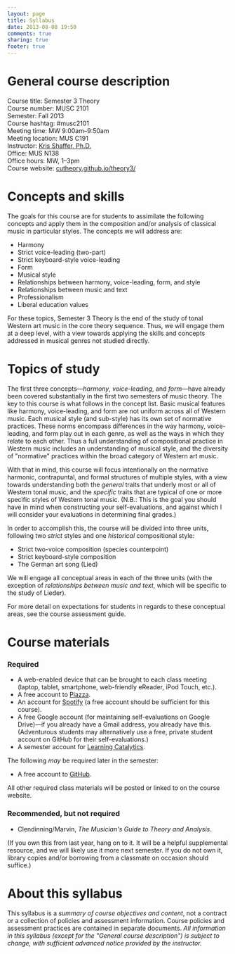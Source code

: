 ```yaml
---
layout: page
title: Syllabus
date: 2013-08-08 19:50
comments: true
sharing: true
footer: true
---
```


# General course description #

Course title: Semester 3 Theory  
Course number: MUSC 2101  
Semester: Fall 2013  
Course hashtag: #musc2101  
Meeting time: MW 9:00am–9:50am  
Meeting location: MUS C191  
Instructor: [Kris Shaffer, Ph.D.](http://twitter.com/krisshaffer)  
Office: MUS N138  
Office hours: MW, 1–3pm  
Course website: [cutheory.github.io/theory3/](http://cutheory.github.io/theory3/)  

# Concepts and skills #

The goals for this course are for students to assimilate the following concepts and apply them in the composition and/or analysis of classical music in particular styles. The concepts we will address are:

- Harmony  
- Strict voice-leading (two-part)  
- Strict keyboard-style voice-leading  
- Form  
- Musical style  
- Relationships between harmony, voice-leading, form, and style    
- Relationships between music and text  
- Professionalism  
- Liberal education values

For these topics, Semester 3 Theory is the end of the study of tonal Western art music in the core theory sequence. Thus, we will engage them at a deep level, with a view towards applying the skills and concepts addressed in musical genres not studied directly.

# Topics of study #

The first three concepts—*harmony*, *voice-leading*, and *form*—have already been covered substantially in the first two semesters of music theory. The key to this course is what follows in the concept list. Basic musical features like harmony, voice-leading, and form are not uniform across all of Western music. Each musical style (and sub-style) has its own set of normative practices. These norms encompass differences in the way harmony, voice-leading, and form play out in each genre, as well as the ways in which they relate to each other. Thus a full understanding of compositional practice in Western music includes an understanding of musical style, and the diversity of "normative" practices within the broad category of Western art music.

With that in mind, this course will focus intentionally on the normative harmonic, contrapuntal, and formal structures of multiple styles, with a view towards understanding both the *general* traits that underly most or all of Western tonal music, and the *specific* traits that are typical of one or more specific styles of Western tonal music. (N.B.: This is the goal you should have in mind when constructing your self-evaluations, and against which I will consider your evaluations in determining final grades.)

In order to accomplish this, the course will be divided into three units, following two *strict* styles and one *historical* compositional style:

- Strict two-voice composition (species counterpoint)  
- Strict keyboard-style composition  
- The German art song (Lied)

We will engage all conceptual areas in each of the three units (with the exception of *relationships between music and text*, which will be specific to the study of Lieder).

For more detail on expectations for students in regards to these conceptual areas, see the course assessment guide.

# Course materials #

### Required ###

- A web-enabled device that can be brought to each class meeting (laptop, tablet, smartphone, web-friendly eReader, iPod Touch, etc.).  
- A free account to [Piazza](http://piazza.com).  
- An account for [Spotify](http://www.spotify.com) (a free account should be sufficient for this course).  
- A free Google account (for maintaining self-evaluations on Google Drive)—if you already have a Gmail address, you already have this. (Adventurous students may alternatively use a free, private student account on GitHub for their self-evaluations.)  
- A semester account for [Learning Catalytics](http://www.learningcatalytics.com).  

The following *may* be required later in the semester:

- A free account to [GitHub](http://github.com).  

All other required class materials will be posted or linked to on the course website.

### Recommended, but not required ###

- Clendinning/Marvin, *The Musician's Guide to Theory and Analysis*.

(If you own this from last year, hang on to it. It will be a helpful supplemental resource, and we will likely use it more next semester. If you do not own it, library copies and/or borrowing from a classmate on occasion should suffice.)

# About this syllabus #

This syllabus is a *summary of course objectives and content*, not a contract or a collection of policies and assessment information. Course policies and assessment practices are contained in separate documents. *All  information in this syllabus (except for the "General course description") is subject to change, with sufficient advanced notice provided by the instructor.*


